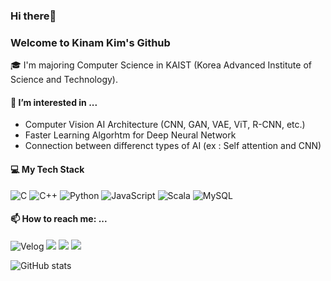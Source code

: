 ### Hi there👋
### Welcome to Kinam Kim's Github

<!--
**KKN18/KKN18** is a ✨ _special_ ✨ repository because its `README.md` (this file) appears on your GitHub profile.

Here are some ideas to get you started:

- 🔭 I’m currently working on 
- 🌱 I’m currently learning ...
- 👯 I’m looking to collaborate on ...
- 🤔 I’m looking for help with ...
- 💬 Ask me about ...
- 📫 How to reach me: ...
- 😄 Pronouns: ...
- ⚡ Fun fact: ...
-->
:mortar_board: I'm majoring Computer Science in KAIST (Korea Advanced Institute of Science and Technology).

#### 🌱 I’m interested in ...
- Computer Vision AI Architecture (CNN, GAN, VAE, ViT, R-CNN, etc.)
- Faster Learning Algorhtm for Deep Neural Network
- Connection between differenct types of AI (ex : Self attention and CNN)

#### :computer: My Tech Stack
![C](https://img.shields.io/badge/c-%2300599C.svg?style=for-the-badge&logo=c&logoColor=white)
![C++](https://img.shields.io/badge/c++-%2300599C.svg?style=for-the-badge&logo=c%2B%2B&logoColor=white)
![Python](https://img.shields.io/badge/python-3670A0?style=for-the-badge&logo=python&logoColor=ffdd54)
![JavaScript](https://img.shields.io/badge/javascript-%23323330.svg?style=for-the-badge&logo=javascript&logoColor=%23F7DF1E)
![Scala](https://img.shields.io/badge/scala-%23DC322F.svg?style=for-the-badge&logo=scala&logoColor=white)
![MySQL](https://img.shields.io/badge/mysql-%2300f.svg?style=for-the-badge&logo=mysql&logoColor=white)

#### 📫 How to reach me: ...
![Velog](https://img.shields.io/badge/Tech%20Blog-11B48A?style=for-the-badge&logo=Vimeo&logoColor=white&link=https://velog.io/@roqkfwk7lnam)
<a href="mailto:kimkinam111868@gmail.com"><img src="https://img.shields.io/badge/Gmail-d14836?style=for-the-badge&logo=Gmail&logoColor=white&link=kimkinam111868@gmail.com"/></a>
<a href="https://www.instagram.com/_7lnam_b/"><img src="https://img.shields.io/badge/Instagram-E4405F?style=for-the-badge&logo=Instagram&logoColor=white&link=https://www.instagram.com/_7lnam_b/"/></a>
<a href="https://www.facebook.com/profile.php?id=100007740605202"><img src="https://img.shields.io/badge/Facebook-%231877F2.svg?style=for-the-badge&logo=Facebook&logoColor=white&link=https://www.facebook.com/profile.php?id=100007740605202"/></a>

![GitHub stats](https://github-readme-stats.vercel.app/api?username=KKN18&show_icons=true&theme=transparent)
